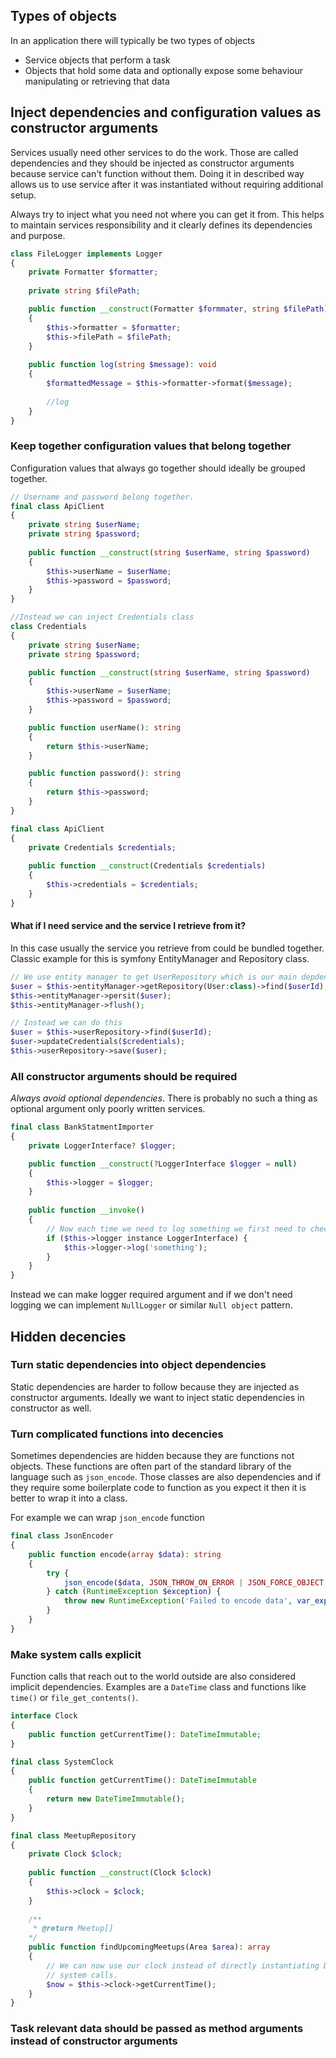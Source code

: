 ## Types of objects

In an application there will typically be two types of objects
- Service objects that perform a task
- Objects that hold some data 
and optionally expose some behaviour manipulating or retrieving that data

## Inject dependencies and configuration values as constructor arguments
Services usually need other services to do the work. Those are called dependencies and they
should be injected as constructor arguments because service can't function without them.
Doing it in described way allows us to use service after it was instantiated without requiring additional setup.

Always try to inject what you need not where you can get it from. This helps to maintain services
responsibility and it clearly defines its dependencies and purpose.

```php
class FileLogger implements Logger
{
    private Formatter $formatter;
    
    private string $filePath;

    public function __construct(Formatter $formmater, string $filePath)
    {
        $this->formatter = $formatter;
        $this->filePath = $filePath;    
    }
   
    public function log(string $message): void
    {
        $formattedMessage = $this->formatter->format($message);
        
        //log
    }
}
```

### Keep together configuration values that belong together

Configuration values that always go together should ideally be grouped together.

```php
// Username and password belong together.
final class ApiClient
{
    private string $userName;
    private string $password;
    
    public function __construct(string $userName, string $password)
    {
        $this->userName = $userName;
        $this->password = $password;    
    }
}

//Instead we can inject Credentials class
class Credentials
{
    private string $userName;
    private string $password;

    public function __construct(string $userName, string $password)
    {
        $this->userName = $userName;
        $this->password = $password;
    }

    public function userName(): string
    {
        return $this->userName;
    }

    public function password(): string
    {
        return $this->password;
    }
}

final class ApiClient
{
    private Credentials $credentials;
    
    public function __construct(Credentials $credentials)
    {
        $this->credentials = $credentials;
    }
}
```

#### What if I need service and the service I retrieve from it?

In this case usually the service you retrieve from could be bundled together.
Classic example for this is symfony EntityManager and Repository class.

```php
// We use entity manager to get UserRepository which is our main depdendency.
$user = $this->entityManager->getRepository(User:class)->find($userId);
$this->entityManager->persit($user);
$this->entityManager->flush();

// Instead we can do this
$user = $this->userRepository->find($userId);
$user->updateCredentials($credentials);
$this->userRepository->save($user);
```

### All constructor arguments should be required

*Always avoid optional dependencies*. There is probably no such a thing as optional argument only poorly written services. 

```php
final class BankStatmentImporter
{
    private LoggerInterface? $logger;

    public function __construct(?LoggerInterface $logger = null) 
    {
        $this->logger = $logger;
    }
    
    public function __invoke()
    {
        // Now each time we need to log something we first need to check if logger is provided
        if ($this->logger instance LoggerInterface) {
            $this->logger->log('something');
        }       
    }
}
```

Instead we can make logger required argument and if we don't need logging we can implement `NullLogger` or similar
`Null object` pattern. 

## Hidden decencies

### Turn static dependencies into object dependencies

Static dependencies are harder to follow because they are injected as constructor arguments. Ideally we want to
inject static dependencies in constructor as well.

### Turn complicated functions into decencies

Sometimes dependencies are hidden because they are functions not objects. These functions are often part of the
standard library of the language such as `json_encode`. Those classes are also dependencies and if they require some 
boilerplate code to function as you expect it then it is better to wrap it into a class.

For example we can wrap `json_encode` function
```php
final class JsonEncoder
{
    public function encode(array $data): string
    {   
        try {
            json_encode($data, JSON_THROW_ON_ERROR | JSON_FORCE_OBJECT | JSON_PRETTY_PRINT);
        } catch (RuntimeException $exception) {
            throw new RuntimeException('Failed to encode data', var_export($data));
        }          
    }
}
```

### Make system calls explicit

Function calls that reach out to the world outside are also considered implicit dependencies.
Examples are a `DateTime` class and functions like `time()` or `file_get_contents()`.

```php
interface Clock 
{
    public function getCurrentTime(): DateTimeImmutable;
}

final class SystemClock
{
    public function getCurrentTime(): DateTimeImmutable
    {
        return new DateTimeImmutable();
    }   
}

final class MeetupRepository
{
    private Clock $clock;
    
    public function __construct(Clock $clock) 
    {
        $this->clock = $clock;
    }
    
    /**
     * @return Meetup[]
    */
    public function findUpcomingMeetups(Area $area): array 
    {
        // We can now use our clock instead of directly instantiating DateTime class and depending on
        // system calls.
        $now = $this->clock->getCurrentTime();
    }
}
```

### Task relevant data should be passed as method arguments instead of constructor arguments
































